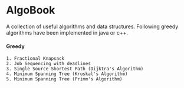# AlgoBook
A collection of useful algorithms and data structures. 
Following greedy algorithms have been implemented in java or c++.

#### Greedy 

    1. Fractional Knapsack
    2. Job Sequencing with deadlines 
    3. Single Source Shortest Path (Dijktra's Algorithm)
    4. Minimum Spanning Tree (Kruskal's Algorithm)
    5. Minimum Spanning Tree (Primm's Algorithm)


